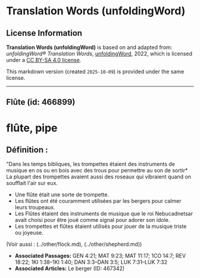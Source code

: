 # Translation Words (unfoldingWord)

## License Information

**Translation Words (unfoldingWord)** is based on and adapted from: _unfoldingWord® Translation Words_, [unfoldingWord](https://unfoldingword.org/utw), 2022, which is licensed under a [CC BY-SA 4.0 license](https://creativecommons.org/licenses/by-sa/4.0/legalcode.en).

This markdown version (created `2025-10-09`) is provided under the same license.



--------------------------------

## Flûte (id: 466899)

flûte, pipe
===========

Définition :
------------

"Dans les temps bibliques, les trompettes étaient des instruments de musique en os ou en bois avec des trous pour permettre au son de sortir\* La plupart des trompettes avaient aussi des roseaux qui vibraient quand on soufflait l'air sur eux.

* Une flûte était une sorte de trompette.
* Les flûtes ont été couramment utilisées par les bergers pour calmer leurs troupeaux.
* Les Flûtes étaient des instruments de musique que le roi Nebucadnetsar avait choisi pour être joué comme signal pour adorer son idole.
* Les trompettes et flûtes étaient utilisés pour jouer de la musique triste ou joyeuse.

(Voir aussi : (../other/flock.md), (../other/shepherd.md))

* **Associated Passages:** GEN 4:21; MAT 9:23; MAT 11:17; 1CO 14:7; REV 18:22; 1KI 1:38–1KI 1:40; DAN 3:3–DAN 3:5; LUK 7:31–LUK 7:32
* **Associated Articles:** Le berger (ID: 467342)

